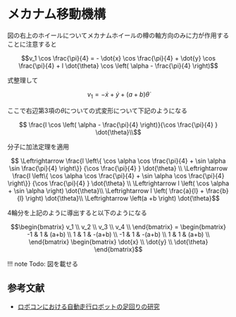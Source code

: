 # メカナム移動機構

図の右上のホイールについてメカナムホイールの樽の軸方向のみに力が作用することに注意すると
```math
v_1 \cos \frac{\pi}{4} = - \dot{x} \cos \frac{\pi}{4} + \dot{y} \cos \frac{\pi}{4} + l \dot{\theta} \cos \left( \alpha - \frac{\pi}{4} \right)
```

式整理して
```math
v_1 = - \dot{x} + \dot{y} + (a+b)\dot{\theta} 
```

ここで右辺第3項の$`\dot{\theta}`$についての式変形について下記のようになる
```math
    \frac{l \cos \left( \alpha - \frac{\pi}{4} \right)}{\cos \frac{\pi}{4} } \dot{\theta}\\
```
分子に加法定理を適用
```math
    \Leftrightarrow 
    \frac{l \left\{ \cos \alpha \cos \frac{\pi}{4} + \sin \alpha \sin \frac{\pi}{4} \right\}}
    {\cos \frac{\pi}{4} } \dot{\theta} \\

    \Leftrightarrow 
    \frac{l \left\{ \cos \alpha \cos \frac{\pi}{4} + \sin \alpha \cos \frac{\pi}{4} \right\}}
    {\cos \frac{\pi}{4} } \dot{\theta} \\

    \Leftrightarrow 
    l \left( \cos \alpha + \sin \alpha \right) \dot{\theta}\\

    \Leftrightarrow 
    l \left( \frac{a}{l} + \frac{b}{l} \right) \dot{\theta}\\

    \Leftrightarrow 
    \left(a +b \right) \dot{\theta}
```

4輪分を上記のように導出すると以下のようになる
```math
\begin{bmatrix}
v_1 \\
v_2 \\
v_3 \\
v_4 \\
\end{bmatrix}

=

\begin{bmatrix}
-1 & 1 &  (a+b) \\
 1 & 1 & -(a+b) \\
-1 & 1 & -(a+b) \\
 1 & 1 &  (a+b) \\
\end{bmatrix}

\begin{bmatrix}
\dot{x} \\
\dot{y} \\
\dot{\theta}
\end{bmatrix}
```

!!! note
    Todo: 図を載せる

## 参考文献
- [ロボコンにおける自動走行ロボットの足回りの研究](https://ir.library.osaka-u.ac.jp/repo/ouka/all/60351/28-34-工-田中.pdf)